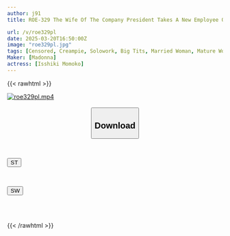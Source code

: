```yaml
---
author: j91
title: ROE-329 The Wife Of The Company President Takes A New Employee On A Selfish Creampie Business Trip Momoko Isshiki

url: /v/roe329pl
date: 2025-03-20T16:50:00Z
image: "roe329pl.jpg"
tags: [Censored, Creampie, Solowork, Big Tits, Married Woman, Mature Woman, Hot Spring]
Maker: [Madonna]
actress: [Isshiki Momoko]
---
```



{{< rawhtml >}}

<div class="video" data-videoid="YyRWeZ1kYqTvPAz">
    <a href="javascript:;">
        <img src="/v/roe329pl/roe329pl.jpg" width="WIDTH" height="HEIGHT" alt="roe329pl.mp4" loading="lazy">
    </a>
</div>

<script type="text/javascript" src="https://j91.asia/asset/on-demand-st.js"></script>

<br>
  <link rel="stylesheet" href="https://j91.asia/asset/bs5.css">
  
  <center>
  <button class="btn btn-primary" type="button" data-bs-toggle="collapse" data-bs-target=".multi-collapse" aria-expanded="false" aria-controls="multiCollapseExample1 multiCollapseExample2"><h2>Download</h2></button></center>
</p>
<div class="row">
  <div class="col">
    <div class="collapse multi-collapse" id="multiCollapseExample1">
      <div class="card card-body">
	      	      <br>
<div class="buttons">  
<p><a href="/v/roe329pl/st.html" target="_blank"><button class="btn-hover color-3"><i class="fa fa-download"></i> ST</button></a></p></div>
    </div>
  </div>
</div>
  <div class="col">
    <div class="collapse multi-collapse" id="multiCollapseExample2">
      <div class="card card-body">
	      <br>
<div class="buttons">
<p><a href="/v/roe329pl/sw.html" target="_blank"><button class="btn-hover color-2"><i class="fa fa-download"></i> SW</button></a></p></div>
<br><br>
      </div>
    </div>
  </div>
</div>

{{< /rawhtml >}}